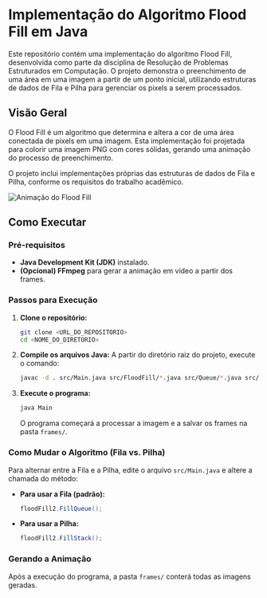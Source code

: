 # Implementação do Algoritmo Flood Fill em Java

Este repositório contém uma implementação do algoritmo Flood Fill, desenvolvida como parte da disciplina de Resolução de Problemas Estruturados em Computação. O projeto demonstra o preenchimento de uma área em uma imagem a partir de um ponto inicial, utilizando estruturas de dados de Fila e Pilha para gerenciar os pixels a serem processados.

## Visão Geral

O Flood Fill é um algoritmo que determina e altera a cor de uma área conectada de pixels em uma imagem. Esta implementação foi projetada para colorir uma imagem PNG com cores sólidas, gerando uma animação do processo de preenchimento.

O projeto inclui implementações próprias das estruturas de dados de Fila e Pilha, conforme os requisitos do trabalho acadêmico.

![Animação do Flood Fill](https://i.imgur.com/8z2Jt2g.gif)


## Como Executar

### Pré-requisitos
* **Java Development Kit (JDK)** instalado.
* **(Opcional) FFmpeg** para gerar a animação em vídeo a partir dos frames.

### Passos para Execução

1.  **Clone o repositório:**
    ```bash
    git clone <URL_DO_REPOSITORIO>
    cd <NOME_DO_DIRETORIO>
    ```

2.  **Compile os arquivos Java:**
    A partir do diretório raiz do projeto, execute o comando:
    ```bash
    javac -d . src/Main.java src/FloodFill/*.java src/Queue/*.java src/Stack/*.java
    ```

3.  **Execute o programa:**
    ```bash
    java Main
    ```
    O programa começará a processar a imagem e a salvar os frames na pasta `frames/`.

### Como Mudar o Algoritmo (Fila vs. Pilha)

Para alternar entre a Fila e a Pilha, edite o arquivo `src/Main.java` e altere a chamada do método:

* **Para usar a Fila (padrão):**
    ```java
    floodFill2.FillQueue();
    ```

* **Para usar a Pilha:**
    ```java
    floodFill2.FillStack();
    ```

### Gerando a Animação

Após a execução do programa, a pasta `frames/` conterá todas as imagens geradas.
